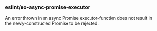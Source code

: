 ### eslint/no-async-promise-executor

An error thrown in an async Promise executor-function does not result in the newly-constructed Promise to be rejected.
